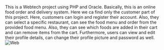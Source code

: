 This is a Webtech project using PHP and Oracle. Basically, this is an online food order and delivery system. Here we ca find only the customer part of this project. Here, customers can login and register their account. Also, they can select a specific restaurant, can see the food menu and order from the provided food menu. Also, they can see which foods are added in their cart and can remove items from the cart. Furthermore, users can view and edit their profile details, can change their profile picture and password as well.
![Web](https://github.com/SmBijoy675/Vojonbilash-Oracle/assets/87419144/80b932f9-9079-4f8f-abf0-54b0571dbf63)
